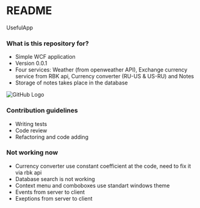 # README #

UsefulApp

### What is this repository for? ###

* Simple WCF application 
* Version 0.0.1
* Four services: Weather (from openweather API), Exchange currency service from RBK api,
  Currency converter (RU-US & US-RU) and Notes
* Storage of notes takes place in the database

![GitHub Logo](https://habrastorage.org/web/4d9/2ef/da2/4d92efda2bb94c89ab96db6ef9e5b8a0.png)

### Contribution guidelines ###

* Writing tests
* Code review
* Refactoring and code adding

### Not working now
* Currency converter use constant coefficient at the code, need to fix it via rbk api
* Database search is not working
* Context menu and comboboxes use standart windows theme
* Events from server to client
* Exeptions from server to client

